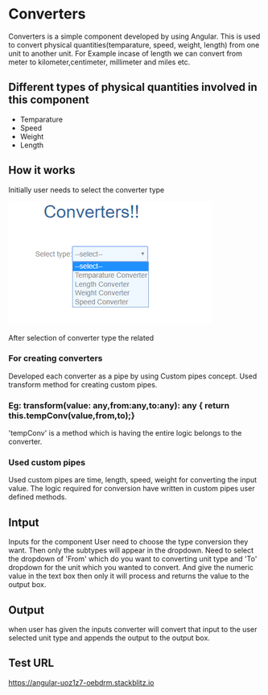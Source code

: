 # Converters
Converters is a simple component developed by using Angular. This is used to convert physical quantities(temparature, speed, weight, length) from one unit to another unit. For Example incase of length we can convert from meter to kilometer,centimeter, millimeter and miles etc. 
## Different types of physical quantities involved in this component
- Temparature 
- Speed
- Weight
- Length
## How it works 
Initially user needs to select the converter type

<p><img src="/images/Screenshot (11).png"></p>

After selection of converter type the related
### For creating converters
Developed each converter as a pipe by using Custom pipes concept. Used transform method for creating custom pipes.
### Eg: transform(value: any,from:any,to:any): any {  return this.tempConv(value,from,to);}
  'tempConv' is a method which is having the entire logic belongs to the converter.
### Used custom pipes
Used custom pipes are time, length, speed, weight for converting the input value. The logic required for conversion have written in custom pipes user defined methods.
## Intput
Inputs for the component User need to choose the type conversion they want. 
Then only the subtypes will appear in the dropdown.
Need to select the dropdown of 'From' which do you want to converting unit type and 'To' dropdown for the unit which you wanted to convert.
And give the numeric value in the text box then only it will process and returns the value to the output box.
## Output
when user has given the inputs converter will convert that input to the user selected unit type and appends the output to the output box.
## Test URL
https://angular-uoz1z7-oebdrm.stackblitz.io
